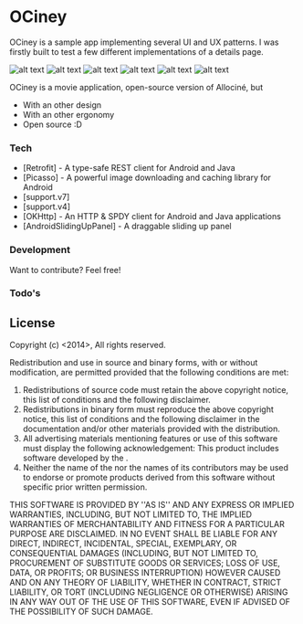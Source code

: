 # OCiney

OCiney is a sample app implementing several UI and UX patterns.
I was firstly built to test a few different implementations of a details page.

![alt text](https://raw.githubusercontent.com/florent37/OCiney/master/images/00_films_small.png?raw=true)
![alt text](https://raw.githubusercontent.com/florent37/OCiney/master/images/01_film_small.png?raw=true)
![alt text](https://raw.githubusercontent.com/florent37/OCiney/master/images/02_salles_small.png?raw=true)
![alt text](https://raw.githubusercontent.com/florent37/OCiney/master/images/03_theater-movie_small.png?raw=true)
![alt text](https://raw.githubusercontent.com/florent37/OCiney/master/images/04_stars_small.png?raw=true)
![alt text](https://raw.githubusercontent.com/florent37/OCiney/master/images/05_star_small.png?raw=true)


OCiney is a movie application, open-source version of Allociné, but 

- With an other design
- With an other ergonomy
- Open source :D

### Tech

* [Retrofit] - A type-safe REST client for Android and Java
* [Picasso] - A powerful image downloading and caching library for Android
* [support.v7]
* [support.v4]
* [OKHttp] - An HTTP & SPDY client for Android and Java applications
* [AndroidSlidingUpPanel] - A draggable sliding up panel 

### Development
Want to contribute? Feel free!

### Todo's

License
----

Copyright (c) <2014>, <Florent Champigny>
All rights reserved.

Redistribution and use in source and binary forms, with or without
modification, are permitted provided that the following conditions are met:
1. Redistributions of source code must retain the above copyright
   notice, this list of conditions and the following disclaimer.
2. Redistributions in binary form must reproduce the above copyright
   notice, this list of conditions and the following disclaimer in the
   documentation and/or other materials provided with the distribution.
3. All advertising materials mentioning features or use of this software
   must display the following acknowledgement:
   This product includes software developed by the <organization>.
4. Neither the name of the <organization> nor the
   names of its contributors may be used to endorse or promote products
   derived from this software without specific prior written permission.

THIS SOFTWARE IS PROVIDED BY <Florent Champigny> ''AS IS'' AND ANY
EXPRESS OR IMPLIED WARRANTIES, INCLUDING, BUT NOT LIMITED TO, THE IMPLIED
WARRANTIES OF MERCHANTABILITY AND FITNESS FOR A PARTICULAR PURPOSE ARE
DISCLAIMED. IN NO EVENT SHALL <COPYRIGHT HOLDER> BE LIABLE FOR ANY
DIRECT, INDIRECT, INCIDENTAL, SPECIAL, EXEMPLARY, OR CONSEQUENTIAL DAMAGES
(INCLUDING, BUT NOT LIMITED TO, PROCUREMENT OF SUBSTITUTE GOODS OR SERVICES;
LOSS OF USE, DATA, OR PROFITS; OR BUSINESS INTERRUPTION) HOWEVER CAUSED AND
ON ANY THEORY OF LIABILITY, WHETHER IN CONTRACT, STRICT LIABILITY, OR TORT
(INCLUDING NEGLIGENCE OR OTHERWISE) ARISING IN ANY WAY OUT OF THE USE OF THIS
SOFTWARE, EVEN IF ADVISED OF THE POSSIBILITY OF SUCH DAMAGE.
